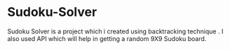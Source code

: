 # Sudoku-Solver
Sudoku Solver is a project which i created using backtracking technique . I also used API which will help in getting a random 9X9 Sudoku board. 
